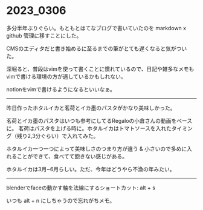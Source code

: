 # 2023_0306

多分半年ぶりぐらい。もともとはてなブログで書いていたのを markdown x github 管理に移すことにした。

CMSのエディタだと書き始めるに至るまでの筆がとても遅くなると気がついた。 

深堀ると、普段はvimを使って書くことに慣れているので、日記や雑多なメモもvimで書ける環境の方が適しているかもしれない。

notionをvimで書けるようになるといいなぁ。

---

昨日作ったホタルイカと茗荷とイカ墨のパスタがかなり美味しかった。

茗荷とイカ墨のパスタはいつも参考にしてるRegaloの小倉さんの動画をベースに。 茗荷はパスタを上げる時に。ホタルイカはトマトソースを入れたタイミング（残り2,3分ぐらい）で入れてみた。

ホタルイカ一つ一つによって美味しさのつまり方が違う & 小さいので多めに入れることができて、食べてて飽きない感じがある。

ホタルイカは3月~6月らしい。ただ、今年はどうやら不漁の年みたい。

---

blenderでfaceの動かす軸を法線にするショートカット: alt + s

いつも alt + n にしちゃうので忘れがちメモ。
